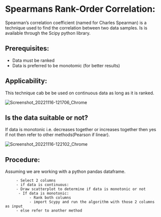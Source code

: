 
# Spearmans Rank-Order Correlation:
Spearman’s correlation coefficient (named for Charles Spearman) is a technique used to find the correlation between two data samples. Is is available through the Scipy python library.

## Prerequisites: 

   - Data must be ranked
   - Data is preferred to be monotomic (for better results)
   
## Applicability:
  This technique cab be be used on continuous data as long as it is ranked.
  
  
  ![Screenshot_20221116-121706_Chrome](https://user-images.githubusercontent.com/109832303/202139667-9c9d85f2-fe4b-4dea-8c4f-551f5e10ba96.jpg)
  
  
## Is the data suitable or not?
If data is monotonic i.e. decreases together or increases together then yes if not then refer to other methods(Pearson if linear).

![Screenshot_20221116-122102_Chrome](https://user-images.githubusercontent.com/109832303/202140642-db880d1c-f3d1-42a3-9484-d6c2296a13f2.jpg)

## Procedure:
  Assuming we are working with a python pandas dataframe.
  
         - Select 2 columns
         - if data is continuous: 
         - Draw scatterplot to determine if data is monotonic or not
          - If data is monotonic:
               - Rank both columns
               - import Scypy and run the algorithm with those 2 columns as input
         - else refer to another method
   
